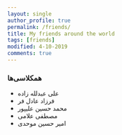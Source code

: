 ```yaml
---
layout: single
author_profile: true
permalink: /friends/
title: My friends around the world
tags: [friends]
modified: 4-10-2019
comments: true
---
```


### همکلاسی‌ها
*  علی عبدلله زاده
*  فرزاد عادل فر
*  محمد حسین علیپور
* مصطفی علامی
* امیر حسین موحدی

